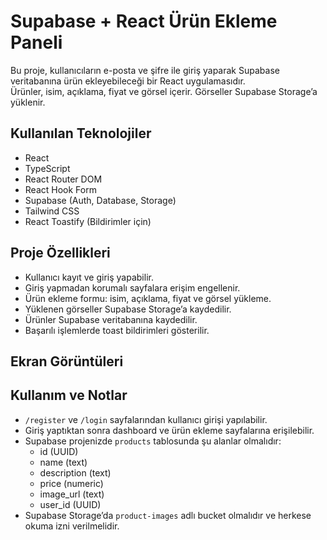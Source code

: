 # Supabase + React Ürün Ekleme Paneli

Bu proje, kullanıcıların e-posta ve şifre ile giriş yaparak Supabase veritabanına ürün ekleyebileceği bir React uygulamasıdır.  
Ürünler, isim, açıklama, fiyat ve görsel içerir. Görseller Supabase Storage’a yüklenir.

## Kullanılan Teknolojiler

- React  
- TypeScript  
- React Router DOM  
- React Hook Form  
- Supabase (Auth, Database, Storage)  
- Tailwind CSS  
- React Toastify (Bildirimler için)

## Proje Özellikleri

- Kullanıcı kayıt ve giriş yapabilir.  
- Giriş yapmadan korumalı sayfalara erişim engellenir.  
- Ürün ekleme formu: isim, açıklama, fiyat ve görsel yükleme.  
- Yüklenen görseller Supabase Storage’a kaydedilir.  
- Ürünler Supabase veritabanına kaydedilir.  
- Başarılı işlemlerde toast bildirimleri gösterilir.

## Ekran Görüntüleri


## Kullanım ve Notlar

- `/register` ve `/login` sayfalarından kullanıcı girişi yapılabilir.  
- Giriş yaptıktan sonra dashboard ve ürün ekleme sayfalarına erişilebilir.  
- Supabase projenizde `products` tablosunda şu alanlar olmalıdır:  
  - id (UUID)  
  - name (text)  
  - description (text)  
  - price (numeric)  
  - image_url (text)  
  - user_id (UUID)  
- Supabase Storage’da `product-images` adlı bucket olmalıdır ve herkese okuma izni verilmelidir.  


